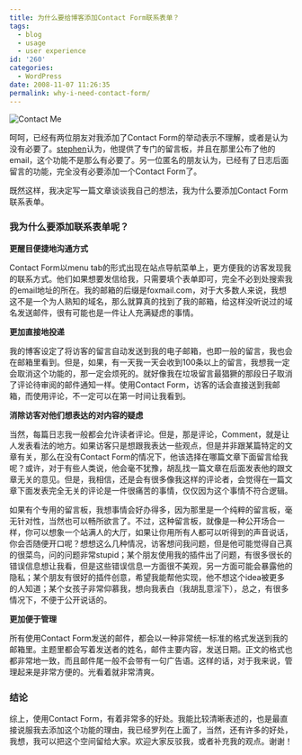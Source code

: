 ```yaml
---
title: 为什么要给博客添加Contact Form联系表单？
tags:
  - blog
  - usage
  - user experience
id: '260'
categories:
  - WordPress
date: 2008-11-07 11:26:35
permalink: why-i-need-contact-form/
---
```


![Contact Me](http://lh4.ggpht.com/_QYicOeu89Bk/SRO2L9MBaII/AAAAAAAAA2w/GYhooQoKB_Y/s144/contact_12.jpg)

呵呵，已经有两位朋友对我添加了Contact Form的举动表示不理解，或者是认为没有必要了。[stephen](http://www.caxblog.com)认为，他提供了专门的留言板，并且在那里公布了他的email，这个功能不是那么有必要了。另一位匿名的朋友认为，已经有了日志后面留言的功能，完全没有必要添加一个Contact Form了。

既然这样，我决定写一篇文章谈谈我自己的想法，我为什么要添加Contact Form联系表单。
<!-- more -->
### 我为什么要添加联系表单呢？

**更醒目便捷地沟通方式**

Contact Form以menu tab的形式出现在站点导航菜单上，更方便我的访客发现我的联系方式。他们如果想要发信给我，只需要填个表单即可，完全不必到处搜索我的email地址的所在。我的邮箱的后缀是foxmail.com，对于大多数人来说，我想这不是一个为人熟知的域名，那么就算真的找到了我的邮箱，给这样没听说过的域名发送邮件，很有可能也是一件让人充满疑虑的事情。

**更加直接地投递**

我的博客设定了将访客的留言自动发送到我的电子邮箱，也即一般的留言，我也会在邮箱里看到。但是，如果，有一天我一天会收到100条以上的留言，我想我一定会取消这个功能的，那一定会烦死的。就好像我在垃圾留言最猖獗的那段日子取消了评论待审阅的邮件通知一样。使用Contact Form，访客的话会直接送到我邮箱，而使用评论，不一定可以在第一时间让我看到。

**消除访客对他们想表达的对内容的疑虑**

当然，每篇日志我一般都会允许读者评论。但是，那是评论，Comment，就是让人发表看法的地方。如果访客只是想跟我表达一些观点，但是并非跟某篇特定的文章有关，那么在没有Contact Form的情况下，他该选择在哪篇文章下面留言给我呢？或许，对于有些人类说，他会毫不犹豫，胡乱找一篇文章在后面发表他的跟文章无关的意见。但是，我相信，还是会有很多像我这样的评论者，会觉得在一篇文章下面发表完全无关的评论是一件很痛苦的事情，仅仅因为这个事情不符合逻辑。

如果有个专用的留言板，我想事情会好办得多，因为那里是一个纯粹的留言板，毫无针对性，当然也可以畅所欲言了。不过，这种留言板，就像是一种公开场合一样，你可以想象一个站满人的大厅，如果让你用所有人都可以听得到的声音说话，你会否随便开口呢？想想这么几种情况，访客想问我问题，但是他可能觉得自己真的很菜鸟，问的问题非常stupid；某个朋友使用我的插件出了问题，有很多很长的错误信息想让我看，但是这些错误信息一方面很不美观，另一方面可能会暴露他的隐私；某个朋友有很好的插件创意，希望我能帮他实现，他不想这个idea被更多的人知道；某个女孩子非常仰慕我，想向我表白（我胡乱意淫下），总之，有很多情况下，不便于公开说话的。

**更加便于管理**

所有使用Contact Form发送的邮件，都会以一种非常统一标准的格式发送到我的邮箱里。主题里都会写着发送者的姓名，邮件主要内容，发送日期。正文的格式也都非常地一致，而且邮件尾一般不会带有一句广告语。这样的话，对于我来说，管理起来是非常方便的。光看着就非常清爽。

### 结论

综上，使用Contact Form，有着非常多的好处。我能比较清晰表述的，也是最直接说服我去添加这个功能的理由，我已经罗列在上面了，当然，还有许多的好处，我想，我可以把这个空间留给大家。欢迎大家反驳我，或者补充我的观点。谢谢！